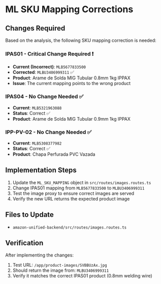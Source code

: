 # ML SKU Mapping Corrections

## Changes Required

Based on the analysis, the following SKU mapping correction is needed:

### IPAS01 - Critical Change Required ❗

- **Current (Incorrect)**: `MLB5677833500`
- **Corrected**: `MLBU3406999311` ✅
- **Product**: Arame de Solda MIG Tubular 0.8mm 1kg IPPAX
- **Issue**: The current mapping points to the wrong product

### IPAS04 - No Change Needed ✅

- **Current**: `MLB5321963088`
- **Status**: Correct ✅
- **Product**: Arame de Solda MIG Tubular 0.9mm 1kg IPPAX

### IPP-PV-02 - No Change Needed ✅

- **Current**: `MLB5308377982`
- **Status**: Correct ✅
- **Product**: Chapa Perfurada PVC Vazada

## Implementation Steps

1. Update the `ML_SKU_MAPPING` object in `src/routes/images.routes.ts`
2. Change IPAS01 mapping from `MLB5677833500` to `MLBU3406999311`
3. Test the image proxy to ensure correct images are served
4. Verify the new URL returns the expected product image

## Files to Update

- `amazon-unified-backend/src/routes/images.routes.ts`

## Verification

After implementing the changes:
1. Test URL: `/app/product-images/SVBBUzAx.jpg`
2. Should return the image from: `MLBU3406999311`
3. Verify it matches the correct IPAS01 product (0.8mm welding wire)
